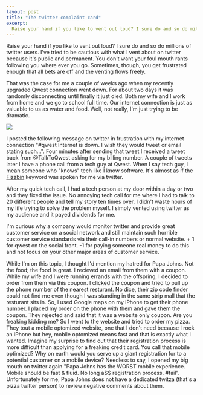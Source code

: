 ```yaml
---
layout: post
title: "The twitter complaint card"
excerpt:
  Raise your hand if you like to vent out loud? I sure do and so do millions of twitter users. I've tried to be cautious with what I vent about on twitter because it's public and permanent. You don't want your foul mouth rants following you where ever you go. Sometimes, though, you get frustrated enough that all bets are off and the venting flows freely.
---
```


Raise your hand if you like to vent out loud? I sure do and so do millions of twitter users. I've tried to be cautious with what I vent about on twitter because it's public and permanent. You don't want your foul mouth rants following you where ever you go. Sometimes, though, you get frustrated enough that all bets are off and the venting flows freely.

That was the case for me a couple of weeks ago when my recently upgraded Qwest connection went down. For about two days it was randomly disconnecting until finally it just died. Both my wife and I work from home and we go to school full time. Our internet connection is just as valuable to us as water and food. Well, not really, I'm just trying to be dramatic.

<img src="https://s3.amazonaws.com/assets.coovtech/Picture+1.jpg" />

I posted the following message on twitter in frustration with my internet connection "#qwest Internet is down. I wish they would tweet or email stating such...". Four minutes after sending that tweet I received a tweet back from @TalkToQwest asking for my billing number. A couple of tweets later I have a phone call from a tech guy at Qwest. When I say tech guy, I mean someone who "knows" tech like I know software. It's almost as if the [Fizzbin](http://www.hanselman.com/blog/FizzBinTheTechnicalSupportSecretHandshake.aspx) keyword was spoken for me via twitter.

After my quick tech call, I had a tech person at my door within a day or two and they fixed the issue. No annoying tech call for me where I had to talk to 20 different people and tell my story ten times over. I didn't waste hours of my life trying to solve the problem myself. I simply vented using twitter as my audience and it payed dividends for me.

I'm curious why a company would monitor twitter and provide great customer service on a social network and still maintain such horrible customer service standards via their call-in numbers or normal website. + 1 for qwest on the social front. -1 for paying someone real money to do this and not focus on your other major areas of customer service.

While I'm on this topic, I thought I'd mention my hatred for Papa Johns. Not the food; the food is great. I recieved an email from them with a coupon. While my wife and I were running errands with the offspring, I decided to order from them via this coupon. I clicked the coupon and tried to pull up the phone number of the nearest resturant. No dice, their zip code finder could not find me even though I was standing in the same strip mall that the resturant sits in. So, I used Google maps on my iPhone to get their phone number. I placed my order on the phone with them and gave them the coupon. They rejected and said that it was a website only coupon. Are you freaking kidding me? So I went to the website and tried to order my pizza. They tout a mobile optomized website, one that I don't need because I rock an iPhone but hey, mobile optomized means fast and that is exactly what I wanted. Imagine my surprise to find out that their registration process is more difficult than applying for a freaking credit card. You call that mobile optimized? Why on earth would you serve up a giant registration for to a potential customer on a mobile device? Needless to say, I opened my big mouth on twitter again "Papa Johns has the WORST mobile experience. Mobile should be fast & fluid. No long a$$ registration process. #fail". Unfortunately for me, Papa Johns does not have a dedicated twitza (that's a pizza twitter person) to review negative comments about them.